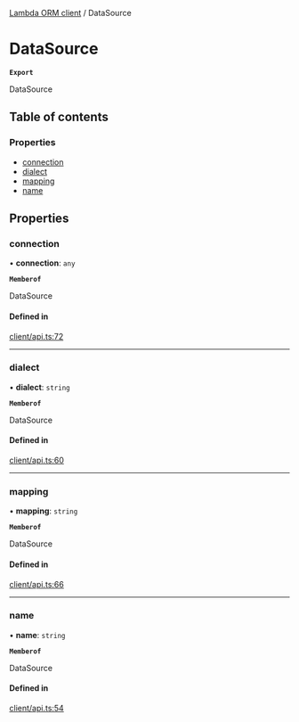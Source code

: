 [Lambda ORM client](../README.md) / DataSource

# DataSource

**`Export`**

DataSource

## Table of contents

### Properties

- [connection](DataSource.md#connection)
- [dialect](DataSource.md#dialect)
- [mapping](DataSource.md#mapping)
- [name](DataSource.md#name)

## Properties

### connection

• **connection**: `any`

**`Memberof`**

DataSource

#### Defined in

[client/api.ts:72](https://github.com/FlavioLionelRita/lambdaorm-client-node/blob/ef76354/src/lib/client/api.ts#L72)

___

### dialect

• **dialect**: `string`

**`Memberof`**

DataSource

#### Defined in

[client/api.ts:60](https://github.com/FlavioLionelRita/lambdaorm-client-node/blob/ef76354/src/lib/client/api.ts#L60)

___

### mapping

• **mapping**: `string`

**`Memberof`**

DataSource

#### Defined in

[client/api.ts:66](https://github.com/FlavioLionelRita/lambdaorm-client-node/blob/ef76354/src/lib/client/api.ts#L66)

___

### name

• **name**: `string`

**`Memberof`**

DataSource

#### Defined in

[client/api.ts:54](https://github.com/FlavioLionelRita/lambdaorm-client-node/blob/ef76354/src/lib/client/api.ts#L54)
